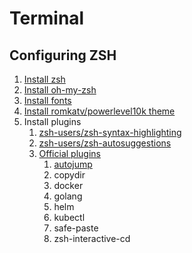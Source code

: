 # Terminal

## Configuring ZSH

1. [Install zsh ](https://github.com/ohmyzsh/ohmyzsh/wiki/Installing-ZSH)
2. [Install oh-my-zsh](https://github.com/ohmyzsh/ohmyzsh#via-curl)
3. [Install fonts](https://github.com/romkatv/powerlevel10k#meslo-nerd-font-patched-for-powerlevel10k)
4. [Install romkatv/powerlevel10k theme](https://github.com/romkatv/powerlevel10k)
5. Install plugins
   1. [zsh-users/zsh-syntax-highlighting](https://github.com/zsh-users/zsh-syntax-highlighting)
   2. [zsh-users/zsh-autosuggestions](https://github.com/zsh-users/zsh-autosuggestions)
   3. [Official plugins](https://github.com/ohmyzsh/ohmyzsh/wiki/Plugins)
      1. [autojump](https://github.com/wting/autojump#installation)
      2. copydir
      3. docker 
      4. golang
      5. helm
      6. kubectl
      7. safe-paste
      8.  zsh-interactive-cd

